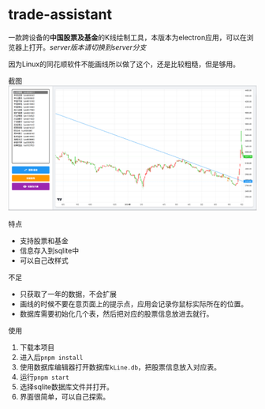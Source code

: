 # trade-assistant
一款跨设备的**中国股票及基金**的K线绘制工具，本版本为electron应用，可以在浏览器上打开。*server版本请切换到server分支*

因为Linux的同花顺软件不能画线所以做了这个，还是比较粗糙，但是够用。

截图
![截图](trade-assistant.png)

特点
- 支持股票和基金
- 信息存入到sqlite中
- 可以自己改样式

不足
- 只获取了一年的数据，不会扩展
- 画线的时候不要在意页面上的提示点，应用会记录你鼠标实际所在的位置。
- 数据库需要初始化几个表，然后把对应的股票信息放进去就行。


使用
1. 下载本项目
2. 进入后`pnpm install`
3. 使用数据库编辑器打开数据库`kLine.db`，把股票信息放入对应表。
4. 运行`pnpm start`
5. 选择sqlite数据库文件并打开。
6. 界面很简单，可以自己探索。
